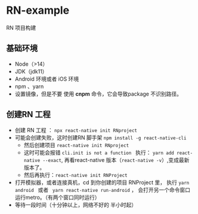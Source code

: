 # RN-example
RN 项目构建
## 基础环境
* Node（>14）
* JDK（jdk11）
* Android 环境或者 iOS 环境
* npm 、yarn
* 设置镜像，但是不要 使用 **cnpm** 命令，它会导致package 不识别路径。

## 创建RN 工程
* 创建 RN 工程 ：
  `npx react-native init RNproject`
* 可能会创建失败，这时创建RN 脚手架
  `npm install -g react-native-cli`
    * 然后创建项目
      `react-native init RNproject`
    * 这时可能会报错 `cli.init is not a function `
      执行： `yarn add react-native --exact`, 再看react-native 版本（`react-native -v`）,变成最新版本了。
    * 然后再执行：`react-native init RNProject`
* 打开模拟器，或者连接真机，cd 到你创建的项目 RNProject 里，
  执行 `yarn android ` 或者  ` yarn react-native run-android` ， 会打开另一个命令窗口运行metro。（有两个窗口同时运行）
* 等待一段时间（十分钟以上，网络不好的 半小时起）